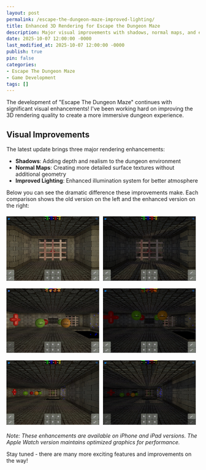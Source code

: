 ```yaml
---
layout: post
permalink: /escape-the-dungeon-maze-improved-lighting/
title: Enhanced 3D Rendering for Escape the Dungeon Maze
description: Major visual improvements with shadows, normal maps, and enhanced lighting
date: 2025-10-07 12:00:00 -0000
last_modified_at: 2025-10-07 12:00:00 -0000
publish: true
pin: false
categories:
- Escape The Dungeon Maze
- Game Development
tags: []
---
```


The development of "Escape The Dungeon Maze" continues with significant visual enhancements! I've been working hard on improving the 3D rendering quality to create a more immersive dungeon experience.

## Visual Improvements

The latest update brings three major rendering enhancements:
- **Shadows**: Adding depth and realism to the dungeon environment
- **Normal Maps**: Creating more detailed surface textures without additional geometry
- **Improved Lighting**: Enhanced illumination system for better atmosphere

Below you can see the dramatic difference these improvements make. Each comparison shows the old version on the left and the enhanced version on the right:

<div style="display: flex; gap: 10px; margin: 20px 0;">
  <img src="/assets/2025/10/IMG1_Old.jpg" alt="Scene 1 - Before" style="width: 48%;">
  <img src="/assets/2025/10/IMG1_New.jpg" alt="Scene 1 - After" style="width: 48%;">
</div>

<div style="display: flex; gap: 10px; margin: 20px 0;">
  <img src="/assets/2025/10/IMG2_Old.jpg" alt="Scene 2 - Before" style="width: 48%;">
  <img src="/assets/2025/10/IMG2_New.jpg" alt="Scene 2 - After" style="width: 48%;">
</div>

<div style="display: flex; gap: 10px; margin: 20px 0;">
  <img src="/assets/2025/10/IMG3_Old.jpg" alt="Scene 3 - Before" style="width: 48%;">
  <img src="/assets/2025/10/IMG3_New.jpg" alt="Scene 3 - After" style="width: 48%;">
</div>

*Note: These enhancements are available on iPhone and iPad versions. The Apple Watch version maintains optimized graphics for performance.*

Stay tuned - there are many more exciting features and improvements on the way!